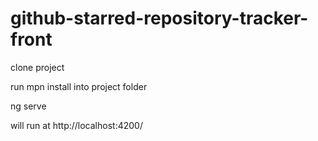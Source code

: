 # github-starred-repository-tracker-front

clone project 

run mpn install into project folder

ng serve

will run at http://localhost:4200/
